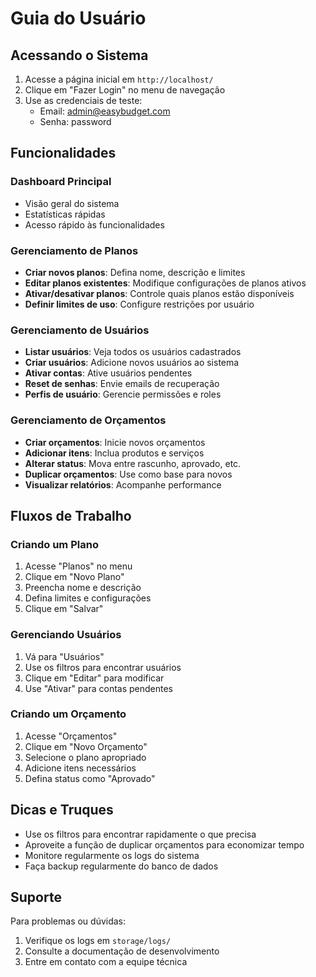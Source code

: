 # Guia do Usuário

## Acessando o Sistema

1. Acesse a página inicial em `http://localhost/`
2. Clique em "Fazer Login" no menu de navegação
3. Use as credenciais de teste:
   -  Email: admin@easybudget.com
   -  Senha: password

## Funcionalidades

### Dashboard Principal

-  Visão geral do sistema
-  Estatísticas rápidas
-  Acesso rápido às funcionalidades

### Gerenciamento de Planos

-  **Criar novos planos**: Defina nome, descrição e limites
-  **Editar planos existentes**: Modifique configurações de planos ativos
-  **Ativar/desativar planos**: Controle quais planos estão disponíveis
-  **Definir limites de uso**: Configure restrições por usuário

### Gerenciamento de Usuários

-  **Listar usuários**: Veja todos os usuários cadastrados
-  **Criar usuários**: Adicione novos usuários ao sistema
-  **Ativar contas**: Ative usuários pendentes
-  **Reset de senhas**: Envie emails de recuperação
-  **Perfis de usuário**: Gerencie permissões e roles

### Gerenciamento de Orçamentos

-  **Criar orçamentos**: Inicie novos orçamentos
-  **Adicionar itens**: Inclua produtos e serviços
-  **Alterar status**: Mova entre rascunho, aprovado, etc.
-  **Duplicar orçamentos**: Use como base para novos
-  **Visualizar relatórios**: Acompanhe performance

## Fluxos de Trabalho

### Criando um Plano

1. Acesse "Planos" no menu
2. Clique em "Novo Plano"
3. Preencha nome e descrição
4. Defina limites e configurações
5. Clique em "Salvar"

### Gerenciando Usuários

1. Vá para "Usuários"
2. Use os filtros para encontrar usuários
3. Clique em "Editar" para modificar
4. Use "Ativar" para contas pendentes

### Criando um Orçamento

1. Acesse "Orçamentos"
2. Clique em "Novo Orçamento"
3. Selecione o plano apropriado
4. Adicione itens necessários
5. Defina status como "Aprovado"

## Dicas e Truques

-  Use os filtros para encontrar rapidamente o que precisa
-  Aproveite a função de duplicar orçamentos para economizar tempo
-  Monitore regularmente os logs do sistema
-  Faça backup regularmente do banco de dados

## Suporte

Para problemas ou dúvidas:

1. Verifique os logs em `storage/logs/`
2. Consulte a documentação de desenvolvimento
3. Entre em contato com a equipe técnica
